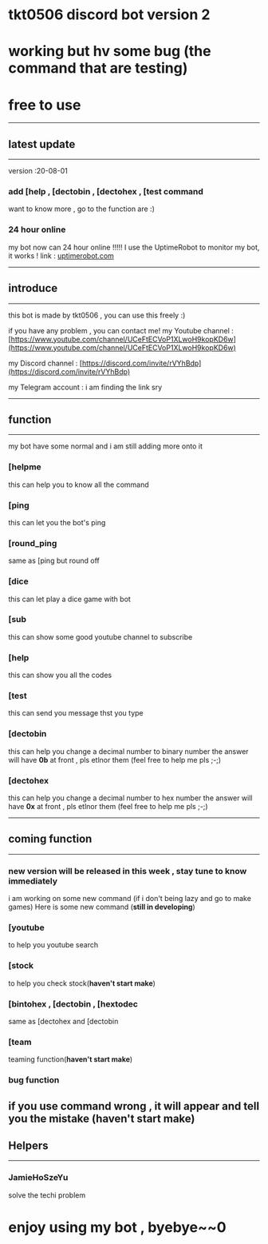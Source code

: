 # tkt0506 discord bot version 2 
# working but hv some bug (the command that are testing)
# free to use 

---

## latest update 

---
version :20-08-01

### add [help , [dectobin , [dectohex , [test command 
want to know more , go to the function are :)
### 24 hour online
my bot now can 24 hour online !!!!! 
I use the UptimeRobot to monitor my bot, it works ! 
link : [uptimerobot.com](uptimerobot.com)





---

## introduce

---

this bot is made by tkt0506 , you can use this freely :) 

if you have any problem , you can contact me! 
my Youtube channel : [https://www.youtube.com/channel/UCeFtECVoP1XLwoH9kopKD6w](https://www.youtube.com/channel/UCeFtECVoP1XLwoH9kopKD6w)

my Discord channel : [https://discord.com/invite/rVYhBdp](https://discord.com/invite/rVYhBdp)

my Telegram account : i am finding the link sry 

---

## function

---

my bot have some normal and i am still adding more onto it
### [helpme 
this can help you to know all the command 
### [ping 
this can let you the bot's ping 
### [round_ping
same as [ping but round off
### [dice 
this can let play a dice game with bot 
### [sub
this can show some good youtube channel to subscribe
### [help 
this can show you all the codes
### [test
this can send you message thst you type
### [dectobin
this can help you change a decimal number to binary number 
the answer will have **0b** at front , pls etlnor them (feel free to help me pls ;-;)
### [dectohex
this can help you change a decimal number to hex number
the answer will have **0x** at front , pls etlnor them (feel free to help me pls ;-;)

---

## coming function

---

### new version will be released in this week , stay tune to know immediately 
i am working on some new command (if i don't being lazy and go to make games)
Here is some new command (**still in developing**)
### [youtube
to help you youtube search
### [stock
to help you check stock(**haven't start make**) 
### [bintohex , [dectobin , [hextodec
same as [dectohex and [dectobin
### [team 
teaming function(**haven't start make**)
### bug function 
if you use command wrong , it will appear and tell you the mistake (**haven't start make**)
---

## Helpers 

---

### JamieHoSzeYu
solve the techi problem 

# enjoy using my bot , byebye~~0